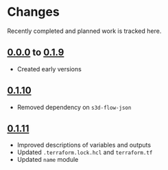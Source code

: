 # Changes
Recently completed and planned work is tracked here.

## [0.0.0](.) to [0.1.9](.)
- Created early versions

## [0.1.10](.)
- Removed dependency on `s3d-flow-json`

## [0.1.11](.)
- Improved descriptions of variables and outputs
- Updated `.terraform.lock.hcl` and `terraform.tf`
- Updated `name` module
